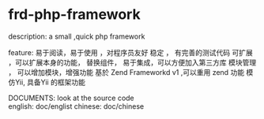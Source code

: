 # frd-php-framework

description:
  a small ,quick php framework

feature:
    易于阅读，易于使用 ，对程序员友好
    稳定 ， 有完善的测试代码
    可扩展 ，可以扩展本身的功能， 替换组件，
    易于集成，可以方便加入第三方库
    模块管理 ， 可以增加模块，增强功能
    基於 Zend Frameworkd v1 ,可以重用 zend 功能
    模仿Yii, 具备Yii 的框架功能


DOCUMENTS:
  look at the source code  
  english: doc/englist
  chinese: doc/chinese
